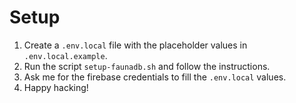 # Setup

1. Create a `.env.local` file with the placeholder values in
   `.env.local.example`.
2. Run the script `setup-faunadb.sh` and follow the instructions.
3. Ask me for the firebase credentials to fill the `.env.local` values.
4. Happy hacking!

